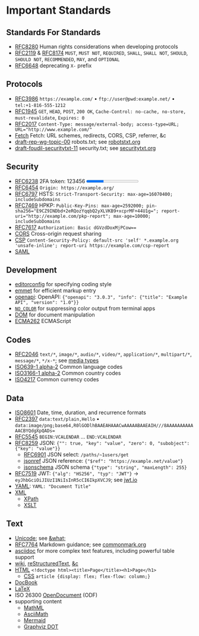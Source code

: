 Important Standards
===================

Standards For Standards
-----------------------

- [RFC8280][] Human rights considerations when developing protocols
- [RFC2119][] & [RFC8174][] `MUST`, `MUST NOT`, `REQUIRED`, `SHALL`, `SHALL NOT`, `SHOULD`, `SHOULD NOT`, `RECOMMENDED`,  `MAY`, and `OPTIONAL`
- [RFC6648][] deprecating `X-` prefix

Protocols
---------

- [RFC3986][] `https://example.com/` • `ftp://user@pwd:example.net/` • `tel:+1-816-555-1212`
- [RFC1945][] `GET`, `HEAD`, `POST`, `200 OK`, `Cache-Control: no-cache, no-store, must-revalidate`, `Expires: 0`
- [RFC2017][] `Content-Type: message/external-body; access-type=URL; URL="http://www.example.com/"`
- [Fetch][] Fetch: URL schemes, redirects, CORS, CSP, referrer, &c
- [draft-rep-wg-topic-00][] robots.txt; see [robotstxt.org][]
- [draft-foudil-securitytxt-11][] security.txt; see [securitytxt.org][]

Security
--------

- [RFC6238][] 2FA token: 123456 <progress max="6" value="2" />
- [RFC6454][] `Origin: https://example.org/`
- [RFC6797][] HSTS: `Strict-Transport-Security: max-age=16070400; includeSubdomains`
- [RFC7469][] HPKP: `Public-Key-Pins: max-age=2592000; pin-sha256="E9CZ9INDbd+2eRQozYqqbQ2yXLVKB9+xcprMF+44U1g="; report-uri="http://example.com/pkp-report"; max-age=10000; includeSubDomains`
- [RFC7617][] `Authorization: Basic dGVzdDoxMjPCow==`
- [CORS][] Cross-origin request sharing
- [CSP][] `Content-Security-Policy: default-src 'self' *.example.org 'unsafe-inline'; report-uri https://example.com/csp-report`
- [SAML][]

Development
------------

- [editorconfig][] for specifying coding style
- [emmet][] for efficient markup entry
- [openapi][]: OpenAPI: `{"openapi": "3.0.3", "info": {"title": "Example API", "version": "1.0"}}`
- [`NO_COLOR`][] for suppressing color output from terminal apps
- [DOM][] for document manipulation
- [ECMA262][] ECMAScript

Codes
-----

- [RFC2046][] `text/*`, `image/*`, `audio/*`, `video/*`, `application/*`, `multipart/*`, `message/*`, `*/x-*`; see [media types][]
- [ISO639-1 alpha-2][] Common language codes
- [ISO3166-1 alpha-2][] Common country codes
- [ISO4217][] Common currency codes

Data
----

- [ISO8601][] Date, time, duration, and recurrence formats
- [RFC2397][] `data:text/plain,Hello` • `data:image/png;base64,R0lGODlhBAAEAHAAACwAAAAABAAEAIH///8AAAAAAAAAAAACBYQdgXpQADs=`
- [RFC5545][] `BEGIN:VCALENDAR` … `END:VCALENDAR`
- [RFC8259][] JSON: `{"": true, "key": "value", "zero": 0, "subobject": {"key": "value"}}`
    - [RFC6901][] JSON select: `/paths/~1users/get`
    - [jsonref][] JSON reference: `{"$ref": "https://example.net/value"}`
    - [jsonschema][] JSON schema `{"type": "string", "maxLength": 255}`
- [RFC7519][] JWT: `{"alg": "HS256", "typ": "JWT"}` → `eyJhbGciOiJIUzI1NiIsInR5cCI6IkpXVCJ9`; see [jwt.io][]
- [YAML][]: `YAML: "Document Title"`
- [XML][]
    - [XPath][]
    - [XSLT][]

Text
----

- [Unicode][]; see [&amp;what;][]
- [RFC7764][] Markdown guidance; see [commonmark.org][]
- [asciidoc][] for more complex text features, including powerful table support
- [wiki][], [reStructuredText][], [&c][lightmarkup]
- [HTML][] `<!doctype html><title>Page</title><h1>Page</h1>`
    - [CSS][] `article {display: flex; flex-flow: column;}`
- [DocBook][]
- [LaTeX][]
- ISO 26300 [OpenDocument][] (ODF)
- supporting content
    - [MathML][]
    - [AsciiMath][]
    - [Mermaid][]
    - [Graphviz DOT][]

[Unicode]: https://home.unicode.org/
[ISO639-1 alpha-2]: https://en.wikipedia.org/wiki/List_of_ISO_639-1_codes#Table_of_all_possible_two_letter_codes "ISO639-1 alpha-2 Two-letter language codes"
[ISO3166-1 alpha-2]: https://en.wikipedia.org/wiki/ISO_3166-1_alpha-2#Decoding_table "ISO3166-1 alpha-2 Two-letter country codes"
[ISO4217]: https://en.wikipedia.org/wiki/ISO_4217#Active_codes
[ISO8601]: https://en.wikipedia.org/wiki/ISO_8601 "Date, time, duration, and recurrence formats"
[RFC1945]: https://tools.ietf.org/html/rfc1945 "Hypertext Transfer Protocol -- HTTP/1.0"
[RFC2017]: https://tools.ietf.org/html/rfc2017 "Definition of the URL MIME External-Body Access-Type"
[RFC2046]: https://tools.ietf.org/html/rfc2046 "Multipurpose Internet Mail Extensions (MIME) Part Two: Media Types"
[RFC2119]: https://tools.ietf.org/html/rfc2119 "Key words for use in RFCs to Indicate Requirement Levels"
[RFC2397]: https://tools.ietf.org/html/rfc2397 "The 'data' URL scheme"
[RFC3986]: https://tools.ietf.org/html/rfc3986 "Uniform Resource Identifier (URI): Generic Syntax"
[RFC5545]: https://tools.ietf.org/html/rfc5545 "Internet Calendaring and Scheduling Core Object Specification (iCalendar)"
[RFC6238]: https://tools.ietf.org/html/rfc6238 "TOTP: Time-Based One-Time Password Algorithm"
[RFC6454]: https://tools.ietf.org/html/rfc6454 "The Web Origin Concept"
[RFC6648]: https://tools.ietf.org/html/rfc6648 "Deprecating the 'X-' Prefix and Similar Constructs in Application Protocols"
[RFC6797]: https://tools.ietf.org/html/rfc6797 "HTTP Strict Transport Security (HSTS)"
[RFC6901]: https://tools.ietf.org/html/rfc6901 "JavaScript Object Notation (JSON) Pointer"
[RFC7469]: https://tools.ietf.org/html/rfc7469 "Public Key Pinning Extension for HTTP"
[RFC7519]: https://tools.ietf.org/html/rfc7519 "JSON Web Token (JWT)"
[RFC7617]: https://tools.ietf.org/html/rfc7617 "The 'Basic' HTTP Authentication Scheme"
[RFC7764]: https://tools.ietf.org/html/rfc7764 "Guidance on Markdown: Design Philosophies, Stability Strategies, and Select Registrations"
[RFC8174]: https://tools.ietf.org/html/rfc8174 "Ambiguity of Uppercase vs Lowercase in RFC 2119 Key Words"
[RFC8259]: https://tools.ietf.org/html/rfc8259 "The JavaScript Object Notation (JSON) Data Interchange Format"
[RFC8280]: https://tools.ietf.org/html/rfc8280 "Research into Human Rights Protocol Considerations"
[draft-rep-wg-topic-00]: https://tools.ietf.org/html/draft-rep-wg-topic-00 "Robots Exclusion Protocol"
[draft-foudil-securitytxt-11]: https://tools.ietf.org/html/draft-foudil-securitytxt-11 "A File Format to Aid in Security Vulnerability Disclosure"
[editorconfig]: https://editorconfig.org/
[`NO_COLOR`]: https://no-color.org/ "An informal standard to suppress color output."
[Fetch]: https://fetch.spec.whatwg.org/ "WHATWG Fetch Living Standard"
[CORS]: https://w3c.github.io/webappsec-cors-for-developers/ "CORS for Developers"
[CSP]: https://www.w3.org/TR/CSP3/ "Content Security Policy Level 3"
[HTML]: https://html.spec.whatwg.org/ "WHATWG HTML Living Standard"
[CSS]: https://www.w3.org/Style/CSS/Overview.en.html "Cascading Style Sheets"
[DOM]: https://dom.spec.whatwg.org/ "WHATWG DOM Living Standard"
[ECMA262]: https://tc39.es/ecma262/ "ECMAScript Language Specification"
[media types]: https://www.iana.org/assignments/media-types/media-types.xhtml "IANA-registered media types list"
[YAML]: https://yaml.org/ "YAML Ain't Markup Language"
[jsonref]: http://jsonref.org/ "JSON Reference"
[jsonschema]: https://json-schema.org/ "JSON Schema"
[jwt.io]: https://jwt.io/ "JSON Web Tokens"
[emmet]: https://docs.emmet.io/ "Emmet — the essential toolkit for web-developers"
[openapi]: https://www.openapis.org/ "OpenAPI"
[asciidoc]: https://asciidoc.org/ "AsciiDoc is a plain text markup language for writing technical content."
[commonmark.org]: https://commonmark.org/
[robotstxt.org]: https://www.robotstxt.org/ "The Web Robots Pages"
[securitytxt.org]: https://securitytxt.org/ "A proposed standard which allows websites to define security policies"
[&amp;what;]: http://www.amp-what.com/ "Unicode character search"
[XML]: https://www.w3.org/XML/ "W3C Extensible Markup Language (XML)"
[XPath]: https://www.w3.org/TR/xpath-31/ "W3C XML Path Language (XPath) 3.1 "
[XSLT]: https://www.w3.org/Style/XSL/ "W3C The Extensible Stylesheet Language Family (XSL)"
[SAML]: http://xml.coverpages.org/saml.html "Security Assertion Markup Language (SAML)"
[DocBook]: https://docbook.org/ "DocBook 5: The Definitive Guide"
[LaTeX]: https://www.latex-project.org/ "The LaTeX Project"
[OpenDocument]: https://groups.oasis-open.org/communities/tc-community-home2?CommunityKey=4bf06d41-79ad-4c58-9e8e-018dc7d05da8 "OASIS Open Document Format for Office Applications (OpenDocument) TC"
[MathML]: https://www.w3.org/Math/ "W3C Math Home"
[AsciiMath]: http://asciimath.org/ "AsciiMath is an easy-to-write markup language for mathematics."
[Mermaid]: http://mermaid.js.org "Mermaid Diagramming and charting tool"
[Graphviz DOT]: https://graphviz.org/doc/info/lang.html "Abstract grammar for defining Graphviz nodes, edges, graphs, subgraphs, and clusters."
[wiki]: https://en.wikipedia.org/wiki/Help:Cheatsheet "WikiMedia Help:Cheatsheet"
[reStructuredText]: https://www.docutils.org/rst.html "reStructuredText Markup Syntax and Parser Component of Docutils"
[lightmarkup]: https://en.wikipedia.org/wiki/Lightweight_markup_language "Lightweight markup language"
